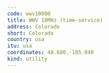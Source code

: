 ```yaml
---
code: wwv10000
title: WWV 10MHz (time-service)
address: Colorado
short: Colorado
country: usa
itu: usa
coordinates: 40.680,-105.040
kind: utility
---
```


